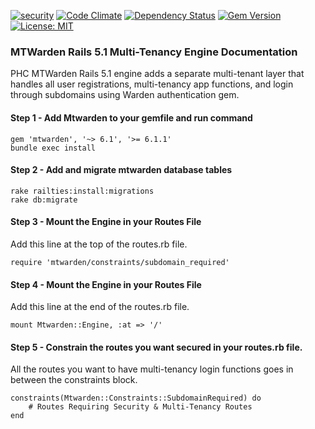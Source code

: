 [![security](https://hakiri.io/github/PHCNetworks/multi-tenancy-warden/master.svg)](https://hakiri.io/github/PHCNetworks/multi-tenancy-warden/master)
[![Code Climate](https://codeclimate.com/github/PHCNetworks/multi-tenancy-warden/badges/gpa.svg)](https://codeclimate.com/github/PHCNetworks/multi-tenancy-warden)
[![Dependency Status](https://gemnasium.com/badges/github.com/PHCNetworks/multi-tenancy-warden.svg)](https://gemnasium.com/github.com/PHCNetworks/multi-tenancy-warden)
[![Gem Version](https://badge.fury.io/rb/mtwarden.svg)](https://badge.fury.io/rb/mtwarden)
[![License: MIT](https://img.shields.io/badge/License-MIT-blue.svg)](https://github.com/PHCNetworks/multi-tenancy-warden/blob/master/MIT-LICENSE)

### MTWarden Rails 5.1 Multi-Tenancy Engine Documentation  
PHC MTWarden Rails 5.1 engine adds a separate multi-tenant layer that handles all user registrations, multi-tenancy app functions, and login through subdomains using Warden authentication gem.  

#### Step 1 - Add Mtwarden to your gemfile and run command   

	gem 'mtwarden', '~> 6.1', '>= 6.1.1'
	bundle exec install  

#### Step 2 - Add and migrate mtwarden database tables  

	rake railties:install:migrations  
	rake db:migrate  

#### Step 3 - Mount the Engine in your Routes File  
Add this line at the top of the routes.rb file.  

	require 'mtwarden/constraints/subdomain_required'  

#### Step 4 - Mount the Engine in your Routes File  
Add this line at the end of the routes.rb file.  

	mount Mtwarden::Engine, :at => '/'  

#### Step 5 - Constrain the routes you want secured in your routes.rb file.
All the routes you want to have multi-tenancy login functions goes in between the constraints block.  

	constraints(Mtwarden::Constraints::SubdomainRequired) do  
		# Routes Requiring Security & Multi-Tenancy Routes    
	end  
